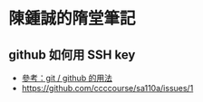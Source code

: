 # 陳鍾誠的隋堂筆記

## github 如何用 SSH key

* [參考：git / github 的用法](https://programmermedia.org/root/%E9%99%B3%E9%8D%BE%E8%AA%A0/%E6%8A%80%E8%83%BD/git.md)
* https://github.com/ccccourse/sa110a/issues/1

